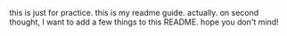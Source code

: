 this is just for practice. this is my readme guide.
actually. on second thought, I want to add a few things to this README. hope you don't mind!
